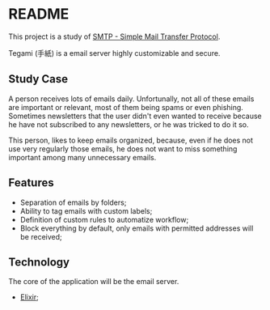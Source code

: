 # README

This project is a study of [SMTP - Simple Mail Transfer Protocol](https://www.rfc-editor.org/rfc/rfc7504).

Tegami (手紙) is a email server highly customizable and secure.

## Study Case

A person receives lots of emails daily. Unfortunally, not all of these emails are important or relevant, most of them being spams or even phishing. Sometimes newsletters that the user didn't even wanted to receive because he have not subscribed to any newsletters, or he was tricked to do it so.

This person, likes to keep emails organized, because, even if he does not use very regularly those emails, he does not want to miss something important among many unnecessary emails.

## Features

* Separation of emails by folders;
* Ability to tag emails with custom labels;
* Definition of custom rules to automatize workflow;
* Block everything by default, only emails with permitted addresses will be received;

## Technology

The core of the application will be the email server.

* [Elixir](https://elixir-lang.org/);
